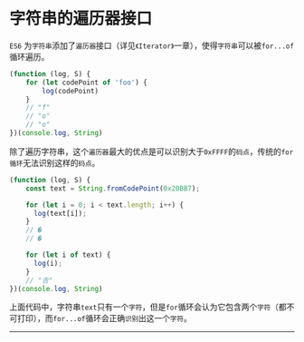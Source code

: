 
# 字符串的遍历器接口

`ES6` 为`字符串`添加了`遍历器`接口（详见`《Iterator》`一章），使得`字符串`可以被`for...of`循环遍历。

```javascript
(function (log, S) {
    for (let codePoint of 'foo') {
        log(codePoint)
    }
    // "f"
    // "o"
    // "o"
})(console.log, String)
```

除了遍历字符串，这个`遍历器`最大的优点是可以识别大于`0xFFFF`的`码点`，传统的`for循环`无法识别这样的`码点`。

```javascript
(function (log, S) {
    const text = String.fromCodePoint(0x20BB7);

    for (let i = 0; i < text.length; i++) {
      log(text[i]);
    }
    // �
    // �

    for (let i of text) {
      log(i);
    }
    // "𠮷"
})(console.log, String)
```

上面代码中，字符串`text`只有一个`字符`，但是`for`循环会认为它包含两个`字符`（都不可打印），而`for...of`循环会正确`识别`出这一个`字符`。

---

